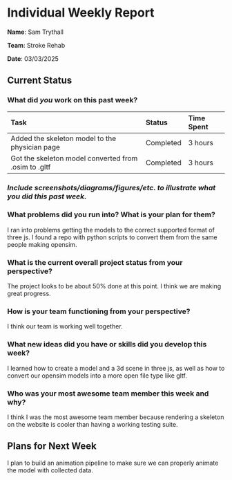 # **Individual Weekly Report**

**Name**: Sam Trythall

**Team**: Stroke Rehab

**Date**: 03/03/2025

## **Current Status**

### **What did *you* work on this past week?**

| Task  | Status  | Time Spent |
| :---- | :---- | :---- |
| Added the skeleton model to the physician page | Completed  | 3 hours |
| Got the skeleton model converted from .osim to .gltf | Completed | 3 hours |

### *Include screenshots/diagrams/figures/etc. to illustrate what you did this past week.*

### **What problems did you run into? What is your plan for them?**

I ran into problems getting the models to the correct supported format of three js. I found a repo with python scripts to convert them from the same people making opensim.

### **What is the current overall project status from your perspective?**

The project looks to be about 50% done at this point. I think we are making great progress.

### **How is your team functioning from your perspective?**

I think our team is working well together.

### **What new ideas did you have or skills did you develop this week?**

I learned how to create a model and a 3d scene in three js, as well as how to convert our opensim models into a more open file type like gltf.

### **Who was your most awesome team member this week and why?**

I think I was the most awesome team member because rendering a skeleton on the website is cooler than having a working testing suite.

## **Plans for Next Week**

I plan to build an animation pipeline to make sure we can properly animate the model with collected data.

